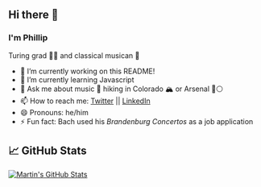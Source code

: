 ## Hi there 👋
### I'm Phillip
Turing grad 👨‍💻 and classical musican 🎼


- 🔭 I’m currently working on this README!
- 🌱 I’m currently learning Javascript
- 💬 Ask me about music 🎵 hiking in Colorado 🏔 or Arsenal 🔴⚪️
- 📫 How to reach me: [Twitter](https://twitter.com/phillipstrom) || [LinkedIn](https://www.linkedin.com/in/phillipstrom/)
- 😄 Pronouns: he/him
- ⚡ Fun fact: Bach used his *Brandenburg Concertos* as a job application 


## &#x1f4c8; GitHub Stats 

<a href="https://github.com/Strompy/Strompy">
  <img align="center" src="https://github-readme-stats.vercel.app/api?username=Strompy&show_icons=true&line_height=27&count_private=true&title_color=ffffff&text_color=c9cacc&icon_color=2bbc8a&bg_color=1d1f21" alt="Martin's GitHub Stats" />
</a>

<!--
**Strompy/Strompy** is a ✨ _special_ ✨ repository because its `README.md` (this file) appears on your GitHub profile.

Here are some ideas to get you started:

- 🔭 I’m currently working on this README!
- 🌱 I’m currently learning Python
- 👯 I’m looking to collaborate on ...
- 🤔 I’m looking for help with ...
- 💬 Ask me about classical music or hiking in Colorado
- 📫 How to reach me: [Twitter](https://twitter.com/phillipstrom) || [LinkedIn](https://www.linkedin.com/in/phillipstrom/)
- 😄 Pronouns: he/him
- ⚡ Fun fact: 

<a href="https://github.com/Strompy/Strompy">
  <img align="center" src="https://github-readme-stats.vercel.app/api/top-langs/?username=Strompy&hide=java,html&title_color=ffffff&text_color=c9cacc&icon_color=2bbc8a&bg_color=1d1f21" />
</a>
-->
